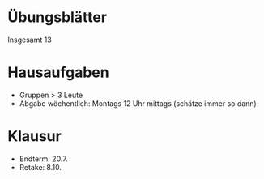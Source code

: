 
# Übungsblätter
Insgesamt 13

# Hausaufgaben
- Gruppen > 3 Leute
- Abgabe wöchentlich: Montags 12 Uhr mittags (schätze immer so dann)


# Klausur
- Endterm: 20.7.
- Retake: 8.10.

